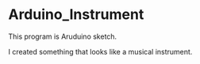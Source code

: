 # Arduino_Instrument

This program is Aruduino sketch.

I created something that looks like a musical instrument.
